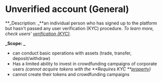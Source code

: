 

# Unverified account (General)

**_Description: _**an individual person who has signed up to the platform but hasn't passed any user verification (KYC) procedure. _To learn more, check users' [verification (KYC)](../verification-kyc/overview.md)._

**_Scope: _**



*   can conduct basic operations with assets (trade, transfer, deposit/withdraw)
*   Has a limited ability to invest in crowdfunding campaigns of corporate users _(cannot acquire tokens with the **Requires KYC **[property](../User-issued-tokens/properties-of-user-issued-tokens.html))_
*   cannot create their tokens and crowdfunding campaigns